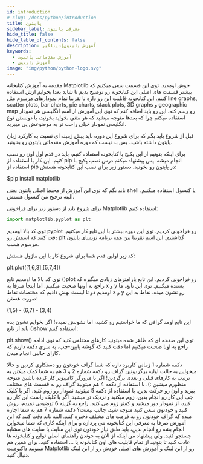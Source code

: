 ```yaml
---
id: introduction
# slug: /docs/python/introduction
title: پایتون
sidebar_label: معرفی پایتون
hide_title: false
hide_table_of_contents: false
description: آموزش پایتون|دیتاگیر
keywords:
  - آموزش مقدماتی پاتیون
  - آموزش پایتون
image: "img/python/python-logo.svg"
---
```


مقدمه
به آموزش کتابخانه Matplotlib خوش اومدید. توی این قسمت سعی میکنیم که بیشتر قسمت های اصلی این کتابخونه رو توضیح بدیم تا شاید بعدا بخوایم ازش استفاده کنیم. این کتابخونه قابلیت این رو داره تا تقریبا تمام نمودارهای مرسوم مثل line graphs, scatter plots, bar charts, pie charts, stack plots, 3D graphs و geographic map رو رسم کنه. این رو باید اضافه کنم که توی این آموزش از اسم انگلیسی هر نمودار استفاده میکنم چرا که بعدها متوجه میشید که هر متنی بخواید بخونید، با دونستن نوع انگلیسی نمودار خیلی راحت تر به موضوعش پی میبرید.

قبل از شروع باید بگم که برای شروع این دوره باید پیش زمینه ای نسبت به کارکرد زبان پایتون داشته باشید. پس بد نیست که دوره آموزش مقدماتی پایتون رو بخونید.

برای اینکه بتونیم از این پکیج یا کتابخونه استفاده کنیم، باید در قدم اول اون رو نصب کنیم. این کار با استفاده از pip انجام میشه. پس پیشنهاد میکنم درس نصب پکیج با استفاده از pip در پایتون رو بخونید. دستور زیر برای نصب این کتابخونه هستش:

$pip install matplotlib

باید بگم که توی این آموزش از محیط اصلی پایتون یعنی shell یا کنسول استفاده میکنیم. البته ترجیح من کنسول هستش.

برای شروع باید از دستور زیر برای فراخونی Matplotlib استفاده کنیم:

```python
import matplotlib.pyplot as plt
```

توی کد بالا اومدیم pyplot رو فراخونی کردیم. توی این دوره بیشتر با این تابع کار میکنیم. دقت کنید که اسمش رو plt گذاشتیم. این اسم تقریبا بین همه برنامه نویسای پایتون مرسوم هست.

کد زیر اولین قدم شما برای شروع کار با این ماژول هستش:

plt.plot([1,6,3],[5,7,4])

توی کد بالا ما اومدیم تابع ()plot رو فراخونی کردیم. این تابع پارامترهای زیادی میگیره که راجع به اونها صحبت میکنیم. اما اینجا صرفا به x و y بسنده میکنیم. توی این تابع، ما اومدیم دو تا لیست بهش دادیم که مختصات نقاط x و y رو نشون میده. نقاط به این صورت هستن:

(1,5) - (6,7) - (3,4)

این تابع اومد گرافی که ما خواستیم رو کشید، اما نشونش نمیده! اگر بخوایم نشون بده باید از تابع ()show استفاده کنیم:

plt.show()
توی این صفحه ای که ظاهر شده میتونید کارهای مختلفی کنید که توی ادامه راجع به اونا صحبت میکنیم اما دقت کنید که گوشه پایین-چپ، یه سری دکمه داریم که کارای جالبی انجام میدن.



دکمه شماره 1 زمانی کاربرد داره که شما گراف خودتون رو دستکاری کردین و حالا میخواین به حالت اولیه برگردونین گراف رو
دکمه شماره 2 و 3 هم به شما کمک میکنن به ترتیب به کارهای قبلی و بعدی برگردین! اگر با مرورگر کامپیوتر کار کرده باشین متوجه منظورم میشین :).
با استفاده از دکمه 4 هم میتونید گراف رو به قسمت های مختلف ببرید و اون رو حرکت بدین.
با استفاده از دکمه 5 میتونید نمودار رو زوم کنید. اگر با کلیک چپ این کار رو انجام بدین، زوم میکنید و نزدیک تر میشید. اگر با کلیک راست این کار رو کنید، از نمودار دور میشید و کمتر زوم می کنید.
راجع به گزینه 6 توضیحی نمیدم، روش کنید و خودتون سعی کنید متوجه شید، جالب نیست؟
دکمه شماره 7 هم به شما اجازه میده که گراف خودتون رو به فرمت های مختلف ذخیره کنید.
البته باید دقت کنید که این آموزش صرفا به معرفی این کتابخونه می پردازه و برای اینکه کاری که شما میخواین انجام بشه رو انجام بدین، باید طبق نیاز خودتون توی این سایت یا سایت های مشابه جستجو کنید. ولی پیشنهاد من اینکه از الان به خوندن راهنمای اصلی توابع و کتابخونه ها عادت کنید تا بتونید از تمام قابلیت های اون کتابخونه یا ... استفاده کنید. برای همین هم میتونید داکیومنت Matplotlib رو از این لینک و آموزش های اصلی خودش رو از این لینک دنبال کنید.